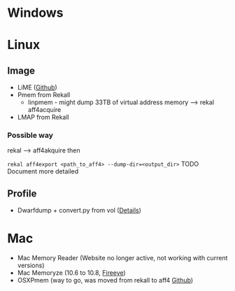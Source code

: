 # Windows

# Linux
## Image
- LiME ([Github](https://github.com/504ensicsLabs/LiME))
- Pmem from Rekall 
  - linpmem - might dump 33TB of virtual address memory --> rekal aff4acquire
- LMAP from Rekall

### Possible way
rekal --> aff4akquire then

`rekal aff4export <path_to_aff4> --dump-dir=<output_dir>`
TODO Document more detailed


## Profile
- Dwarfdump + convert.py from vol ([Details](https://code.google.com/archive/p/volatility/wikis/LinuxMemoryForensics.wiki))

# Mac
- Mac Memory Reader (Website no longer active, not working with current versions)
- Mac Memoryze (10.6 to 10.8, [Fireeye](https://fireeye.market/apps/211372))
- OSXPmem (way to go, was moved from rekall to aff4 [Github](https://github.com/Velocidex/c-aff4/tree/master/tools/pmem))